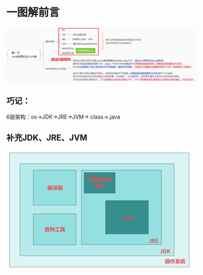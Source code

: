 # 一图解前言
![img.png](img/JAVA整体的运行环境及架构.png)

## 巧记：
6层架构：os->JDK->JRE->JVM->.class->.java

## 补充JDK、JRE、JVM
![img.png](img/JDK、JRE、JVM、JAVAC.png)